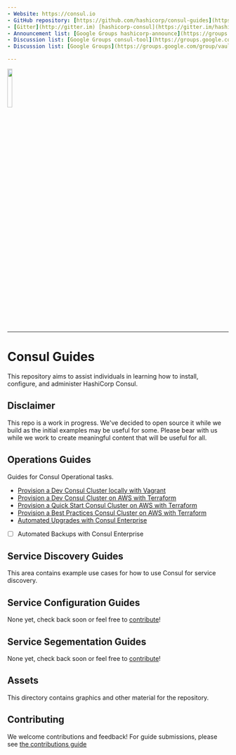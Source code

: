 ```yaml
---
- Website: https://consul.io
- GitHub repository: [https://github.com/hashicorp/consul-guides](https://github.com/hashicorp/consul-guides)
- [Gitter](http://gitter.im) [hashicorp-consul](https://gitter.im/hashicorp-consul/Lobby)
- Announcement list: [Google Groups hashicorp-announce](https://groups.google.com/group/hashicorp-announce)
- Discussion list: [Google Groups consul-tool](https://groups.google.com/group/consul-tool)
- Discussion list: [Google Groups](https://groups.google.com/group/vault-tool)

---
```


<img src="common/images/Consul_VerticalLogo_FullColor.r1x9c1CS6x.svg" width="15%">

----
# Consul Guides

This repository aims to assist individuals in learning how to install, configure, and administer HashiCorp Consul.

## Disclaimer

This repo is a work in progress. We've decided to open source it while we build as the initial examples may be useful for some. Please bear with us while we work to create meaningful content that will be useful for all.

## Operations Guides

Guides for Consul Operational tasks.

* [Provision a Dev Consul Cluster locally with Vagrant](operations/provision-consul/dev/vagrant-local)
* [Provision a Dev Consul Cluster on AWS with Terraform](operations/provision-consul/dev/terraform-aws)
* [Provision a Quick Start Consul Cluster on AWS with Terraform](operations/provision-consul/quick-start/terraform-aws)
* [Provision a Best Practices Consul Cluster on AWS with Terraform](operations/provision-consul/best-practices/terraform-aws)
* [Automated Upgrades with Consul Enterprise](operations/automated-upgrades)
* [ ] Automated Backups with Consul Enterprise

## Service Discovery Guides

This area contains example use cases for how to use Consul for service discovery.

## Service Configuration Guides

None yet, check back soon or feel free to [contribute](CONTRIBUTING.md)!

## Service Segementation Guides

None yet, check back soon or feel free to [contribute](CONTRIBUTING.md)!

## Assets

This directory contains graphics and other material for the repository.

## Contributing

We welcome contributions and feedback!  For guide submissions, please see [the contributions guide](CONTRIBUTING.md)
